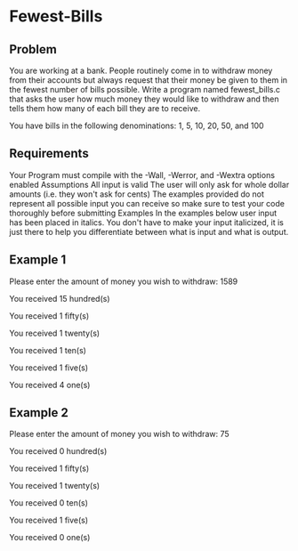 # Fewest-Bills
## Problem
You are working at a bank. People routinely come in to withdraw money from their accounts but always request that their money be given to them in the fewest number of bills possible. Write a program named fewest_bills.c that asks the user how much money they would like to withdraw and then tells them how many of each bill they are to receive.

You have bills in the following denominations: 1, 5, 10, 20, 50, and 100

## Requirements
Your Program must compile with the -Wall, -Werror, and -Wextra options enabled
Assumptions
All input is valid
The user will only ask for whole dollar amounts (i.e. they won't ask for cents)
The examples provided do not represent all possible input you can receive so make sure to test your code thoroughly before submitting
Examples
In the examples below user input has been placed in italics. You don't have to make your input italicized, it is just there to help you differentiate between what is input and what is output.

## Example 1
Please enter the amount of money you wish to withdraw: 1589

You received 15 hundred(s)

You received 1 fifty(s)

You received 1 twenty(s)

You received 1 ten(s)

You received 1 five(s)

You received 4 one(s)

## Example 2
Please enter the amount of money you wish to withdraw: 75

You received 0 hundred(s)

You received 1 fifty(s)

You received 1 twenty(s)

You received 0 ten(s)

You received 1 five(s)

You received 0 one(s)
